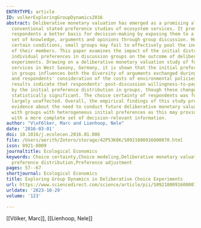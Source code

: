 ```yaml
---
ENTRYTYPE: article
ID: volkerExploringGroupDynamics2016
abstract: Deliberative monetary valuation has emerged as a promising alternative to
  conventional stated preference studies of ecosystem services. It promises to give
  respondents a better basis for decision-making by exposing them to a more diverse
  set of knowledge, arguments and opinions through group discussion. However, under
  certain conditions, small groups may fail to effectively pool the individual knowledge
  of their members. This paper examines the impact of the initial distribution of
  individual preferences in discussion groups on the outcome of deliberative choice
  experiments. Drawing on a deliberative monetary valuation study of forest ecosystem
  services in West Saxony, Germany, it is shown that the initial preference distribution
  in groups influences both the diversity of arguments exchanged during group discussions
  and respondents' consideration of the costs of environmental policies. Furthermore,
  results indicate that respondents' post-discussion willingness-to-pay is affected
  by the initial preference distribution in groups, though these changes were not
  statistically significant. The choice certainty of respondents was found to remain
  largely unaffected. Overall, the empirical findings of this study provide preliminary
  evidence about the need to conduct future deliberative monetary valuation studies
  with groups with heterogeneous initial preferences as this may provide respondents
  with a more complete set of decision-relevant information.
author: "V\xF6lker, Marc and Lienhoop, Nele"
date: '2016-03-01'
doi: 10.1016/j.ecolecon.2016.01.006
file: /Users/aerith/Zotero/storage/42P53K8K/S0921800916000070.html
issn: 0921-8009
journaltitle: Ecological Economics
keywords: Choice certainty,Choice modeling,Deliberative monetary valuation,Group dynamics,Initial
  preference distribution,Preference adjustment
pages: 57--67
shortjournal: Ecological Economics
title: Exploring Group Dynamics in Deliberative Choice Experiments
url: https://www.sciencedirect.com/science/article/pii/S0921800916000070
urldate: '2023-10-29'
volume: '123'

---
```

[[Völker, Marc]], [[Lienhoop, Nele]]

